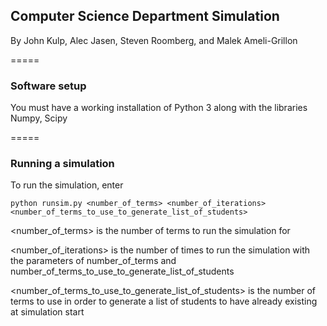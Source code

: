 ## Computer Science Department Simulation
By John Kulp, Alec Jasen, Steven Roomberg, and Malek Ameli-Grillon

=====

### Software setup

You must have a working installation of Python 3 along with the libraries Numpy, Scipy

=====

### Running a simulation

To run the simulation, enter

```
python runsim.py <number_of_terms> <number_of_iterations> <number_of_terms_to_use_to_generate_list_of_students>
```

<number_of_terms> is the number of terms to run the simulation for

<number_of_iterations> is the number of times to run the simulation with the parameters of number_of_terms and number_of_terms_to_use_to_generate_list_of_students

<number_of_terms_to_use_to_generate_list_of_students> is the number of terms to use in order to generate a list of students to have already existing at simulation start
